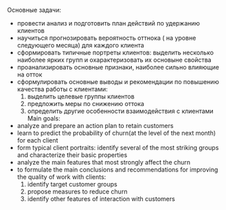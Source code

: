 Основные задачи:
- провести анализ и подготовить план действий по удержанию клиентов
- научиться прогнозировать вероятность оттнока ( на уровне следующего месяца) для каждого клиента
- сформировать типичные портреты клиентов: выделить несколько наиболее ярких групп и охарактеризовать их основыне свойства
- проанализировать основные признаки, наиболее сильно влияющие на отток 
- сформулировать основные выводы и рекомендации по повышению  качества работы с клиентами:
    1) выделить целевые группы клиентов
    2) предложить меры по снижению оттока
    3) определить другие особенности взаимодействия с клиентами 
Main goals:
- analyze and prepare an action plan to retain customers
- learn to predict the probability of churn(at the level of the next month) for each client
- form typical client portraits: identify several of the most striking groups and characterize their basic properties
- analyze the main features that most strongly affect the churn
- to formulate the main conclusions and recommendations for improving the quality of work with clients:
    1) identify target customer groups
    2) propose measures to reduce churn
    3) identify other features of interaction with customers